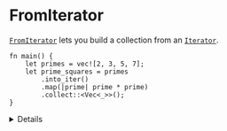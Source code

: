 # FromIterator

[`FromIterator`][1] lets you build a collection from an [`Iterator`][2].

```rust,editable
fn main() {
    let primes = vec![2, 3, 5, 7];
    let prime_squares = primes
        .into_iter()
        .map(|prime| prime * prime)
        .collect::<Vec<_>>();
}
```

<details>

* `FromIterator::from_iter()` is often a more readable alternative to `Iterator::collect()`. 

* `Iterator` implements
  ```rust
    fn collect<B>(self) -> B
    where
        B: FromIterator<Self::Item>,
        Self: Sized`
  ```

  There are also implementations which let you do cool things like convert an
  `Iterator<Item = Result<V, E>>` into a `Result<Vec<V>, E>`.

</details>

[1]: https://doc.rust-lang.org/std/iter/trait.FromIterator.html
[2]: https://doc.rust-lang.org/std/iter/trait.Iterator.html
